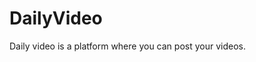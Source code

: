 # DailyVideo
Daily video is a platform where you can post your videos.
<img src="https://komarev.com/ghpvc/?username=your-github-username&style=flat-square&color=blue" alt=""/>

